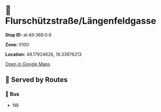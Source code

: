 # 🚉 Flurschützstraße/Längenfeldgasse


**Stop ID:** at:49:368:0:6

**Zone:** 0100

**Location:** 48.17924626, 16.33976213

[Open in Google Maps](https://www.google.com/maps?q=48.17924626,16.33976213)

## 🚆 Served by Routes

### 🚌 Bus
- N8